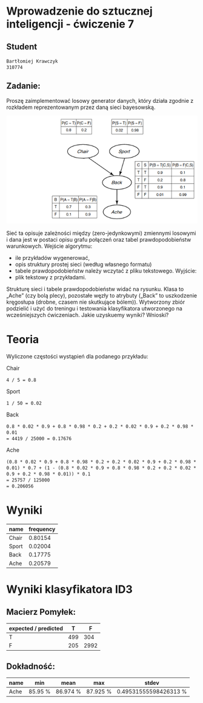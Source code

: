 # Wprowadzenie do sztucznej inteligencji - ćwiczenie 7

## Student

```
Bartłomiej Krawczyk
310774
```

## Zadanie:

Proszę zaimplementować losowy generator danych, który działa zgodnie z rozkładem reprezentowanym przez daną sieci bayesowską.

![](./BN_AcheSimple.png)

Sieć ta opisuje zależności między (zero-jedynkowymi) zmiennymi losowymi i dana jest w postaci opisu grafu połączeń oraz tabel prawdopodobieństw warunkowych.
Wejście algorytmu:
- ile przykładów wygenerować,
- opis struktury prostej sieci (według własnego formatu)
- tabele prawdopodobieństw należy wczytać z pliku tekstowego.
Wyjście:
- plik tekstowy z przykładami.

Strukturę sieci i tabele prawdopodobieństw widać na rysunku. Klasa to „Ache” (czy bolą plecy), pozostałe węzły to atrybuty („Back” to uszkodzenie kręgosłupa (drobne, czasem nie skutkujące bólem)). Wytworzony zbiór podzielić i użyć do treningu i testowania klasyfikatora utworzonego na wcześniejszych ćwiczeniach. Jakie uzyskuemy wyniki? Wnioski?

# Teoria
Wyliczone częstości wystąpień dla podanego przykładu:

Chair
```
4 / 5 = 0.8
```
Sport
```
1 / 50 = 0.02
```
Back
```
0.8 * 0.02 * 0.9 + 0.8 * 0.98 * 0.2 + 0.2 * 0.02 * 0.9 + 0.2 * 0.98 * 0.01
= 4419 / 25000 = 0.17676
```
Ache
```
(0.8 * 0.02 * 0.9 + 0.8 * 0.98 * 0.2 + 0.2 * 0.02 * 0.9 + 0.2 * 0.98 * 0.01) * 0.7 + (1 - (0.8 * 0.02 * 0.9 + 0.8 * 0.98 * 0.2 + 0.2 * 0.02 * 0.9 + 0.2 * 0.98 * 0.01)) * 0.1
= 25757 / 125000
= 0.206056
```

# Wyniki

name  | frequency
------|----------
Chair | 0.80154
Sport | 0.02004
Back  | 0.17775
Ache  | 0.20579

# Wyniki klasyfikatora ID3

## Macierz Pomyłek:

expected / predicted | T   | F
---------------------|-----|-----
T                    | 499 | 304
F                    | 205 | 2992

## Dokładność:

name | min     | mean     | max      | stdev
-----|---------|----------|----------|----------------------
Ache | 85.95 % | 86.974 % | 87.925 % | 0.49531555598426313 %